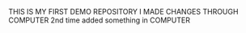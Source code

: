 THIS IS MY FIRST DEMO REPOSITORY
I MADE CHANGES THROUGH COMPUTER
2nd time added something in COMPUTER